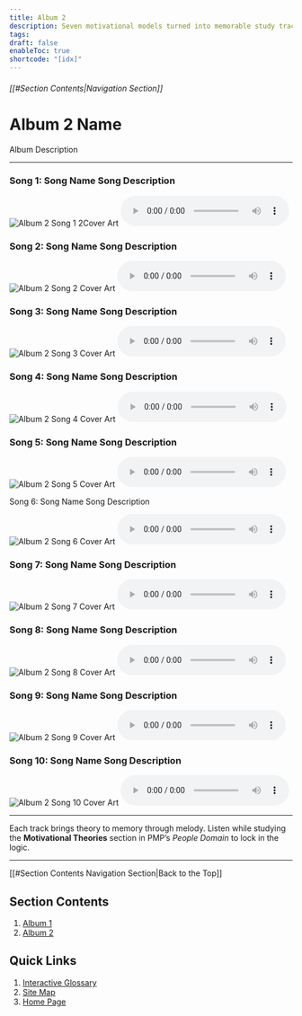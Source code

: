 ```yaml
---
title: Album 2
description: Seven motivational models turned into memorable study tracks for the PMP exam.
tags:
draft: false
enableToc: true
shortcode: "[idx]"
---
```

###### [[#Section Contents|Navigation Section]]
# Album 2 Name

Album Description

---

<div class="grid">
  <div>
	<h3><span class="song-title">Song 1: Song Name</span> Song Description</h3>
    <img src="10-jukebox/alb-2/alb2-ca/alb2-s1-ca.jpg" alt="Album 2 Song 1 2Cover Art">
	<audio controls src="10-jukebox/alb-2/alb2-song/alb2-song1.mp3"></audio>
  </div>
  
  <div>
    <h3><span class="song-title">Song 2: Song Name</span> Song Description</h3>
	<img src="10-jukebox/alb-2/alb2-ca/alb2-s2-ca.jpg" alt="Album 2 Song 2 Cover Art">
    <audio controls src="10-jukebox/alb-2/alb2-song/alb2-song2.mp3"></audio>

  </div>
  <div>
    <h3><span class="song-title">Song 3: Song Name</span> Song Description</h3>
	<img src="10-jukebox/alb-2/alb2-ca/alb2-s3-ca.jpg" alt="Album 2 Song 3 Cover Art">
    <audio controls src="/10-jukebox/alb-2/alb2-song/alb2-song3.mp3"></audio>
  </div>
  <div>
	<h3><span class="song-title">Song 4: Song Name</span> Song Description</h3>
	<img src="10-jukebox/alb-2/alb2-ca/alb2-s4-ca.jpg" alt="Album 2 Song 4 Cover Art">
    <audio controls src="/10-jukebox/alb-2/alb2-song/alb2-song4.mp3"></audio>
      </div>
  <div>
    <h3><span class="song-title">Song 5: Song Name</span> Song Description</h3>
	<img src="10-jukebox/alb-2/alb2-ca/alb2-s5-ca.jpg" alt="Album 2 Song 5 Cover Art">
    <audio controls src="/10-jukebox/alb-2/alb2-song/alb2-song5.mp3"></audio>
  </div>
  <div>
    <p><span class="song-title">Song 6: Song Name</span> Song Description</p>
	<img src="10-jukebox/alb-2/alb2-ca/alb2-s6-ca.jpg" alt="Album 2 Song 6 Cover Art">
    <audio controls src="/10-jukebox/alb-2/alb2-song/alb2-song6.mp3"></audio>
  </div>
  <div>
    <h3><span class="song-title">Song 7: Song Name</span> Song Description</h3>
	<img src="10-jukebox/alb-2/alb2-ca/alb2-s7-ca.jpg" alt="Album 2 Song 7 Cover Art">
    <audio controls src="/10-jukebox/alb-2/alb2-song/alb2-song7.mp3"></audio>
  </div>
  <div>
	<h3><span class="song-title">Song 8: Song Name</span> Song Description</h3>
	<img src="10-jukebox/alb-2/alb2-ca/alb2-s8-ca.jpg" alt="Album 2 Song 8 Cover Art">
    <audio controls src="/10-jukebox/alb-2/alb2-song/alb2-song8.mp3"></audio>
  </div>
  <div>
    <h3><span class="song-title">Song 9: Song Name</span> Song Description</h3>
	<img src="10-jukebox/alb-2/alb2-ca/alb2-s9-ca.jpg" alt="Album 2 Song 9 Cover Art">
    <audio controls src="/10-jukebox/alb-2/alb2-song/alb-song9.mp3"></audio>
  </div>
  <div>
    <h3><span class="song-title">Song 10: Song Name</span> Song Description</h3>
	<img src="10-jukebox/alb-2/alb2-ca/alb2-s10-ca.jpg" alt="Album 2 Song 10 Cover Art">
    <audio controls src="/10-jukebox/alb-2/alb2-song/alb2-song10.mp3"></audio>
  </div>
</div>

---

Each track brings theory to memory through melody. Listen while studying the **Motivational Theories** section in PMP’s *People Domain* to lock in the logic.

---
[[#Section Contents Navigation Section|Back to the Top]]
## Section Contents
1. [Album 1](10-jukebox/alb-1/index.md)
2. [Album 2](10-jukebox/alb-2/index.md)
## Quick Links
1. [Interactive Glossary](00-welcome/9-glossary.md)
2. [Site Map](00-welcome/10-site-map.md)
3. [Home Page](index.md)